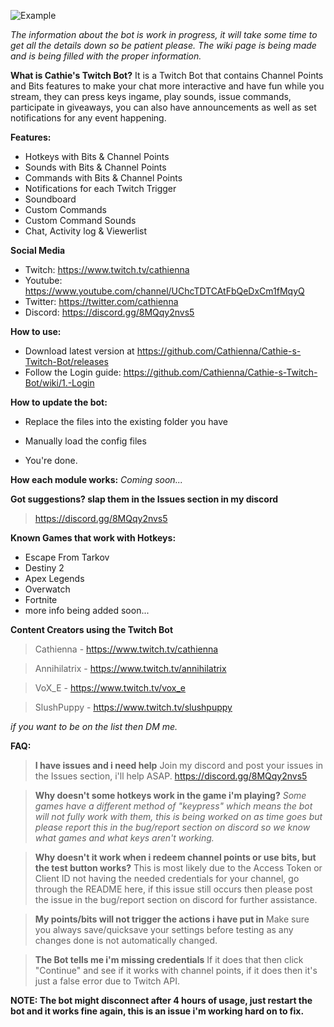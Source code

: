 
![Example](https://dl.dropboxusercontent.com/s/f68ba5q3u6e1tut/Twitch%20Bot%20Panel.png)

*The information about the bot is work in progress, it will take some time to get all the details down so be patient please.*
*The wiki page is being made and is being filled with the proper information.*

**What is Cathie's Twitch Bot?**
It is a Twitch Bot that contains Channel Points and Bits features to make your chat more interactive and have fun while you stream, they can press keys ingame, play sounds, issue commands, participate in giveaways, you can also have announcements as well as set notifications for any event happening.


**Features:**
 - Hotkeys with Bits & Channel Points
 - Sounds with Bits & Channel Points
 - Commands with Bits & Channel Points
 - Notifications for each Twitch Trigger
 - Soundboard
 - Custom Commands
 - Custom Command Sounds
 - Chat, Activity log & Viewerlist


**Social Media**
- Twitch:  https://www.twitch.tv/cathienna
- Youtube:  https://www.youtube.com/channel/UChcTDTCAtFbQeDxCm1fMqyQ
- Twitter:  https://twitter.com/cathienna
- Discord:  https://discord.gg/8MQqy2nvs5


**How to use:**
- Download latest version at https://github.com/Cathienna/Cathie-s-Twitch-Bot/releases
- Follow the Login guide: https://github.com/Cathienna/Cathie-s-Twitch-Bot/wiki/1.-Login

**How to update the bot:**
- Replace the files into the existing folder you have

- Manually load the config files

- You're done.


**How each module works:**
*Coming soon...*


**Got suggestions? slap them in the Issues section in my discord**
> https://discord.gg/8MQqy2nvs5


**Known Games that work with Hotkeys:**

 - Escape From Tarkov
 - Destiny 2
 - Apex Legends
 - Overwatch
 - Fortnite
 - more info being added soon...


**Content Creators using the Twitch Bot**
> Cathienna - https://www.twitch.tv/cathienna

> Annihilatrix - https://www.twitch.tv/annihilatrix

> VoX_E - https://www.twitch.tv/vox_e

> SlushPuppy - https://www.twitch.tv/slushpuppy

*if you want to be on the list then DM me.*


**FAQ:**

> **I have issues and i need help**
> Join my discord and post your issues in the Issues section, i'll help ASAP. https://discord.gg/8MQqy2nvs5

> **Why doesn't some hotkeys work in the game i'm playing?**
> *Some games have a different method of "keypress" which means the bot will not fully work with them, this is being worked on as time goes but please report this in the bug/report section on discord so we know what games and what keys aren't working.*

> **Why doesn't it work when i redeem channel points or use bits, but the test button works?**
> This is most likely due to the Access Token or Client ID not having the needed credentials for your channel, go through the README here, if this issue still occurs then please post the issue in the bug/report section on discord for further assistance.

> **My points/bits will not trigger the actions i have put in**
> Make sure you always save/quicksave your settings before testing as any changes done is not automatically changed.

> **The Bot tells me i'm missing credentials**
> If it does that then click "Continue" and see if it works with channel points, if it does then it's just a false error due to Twitch API.

**NOTE: The bot might disconnect after 4 hours of usage, just restart the bot and it works fine again, this is an issue i'm working hard on to fix.**

